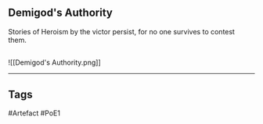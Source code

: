 ## Demigod's Authority
Stories of Heroism by the victor persist,
for no one survives to contest them.
##
![[Demigod's Authority.png]]

---
## Tags
#Artefact
#PoE1